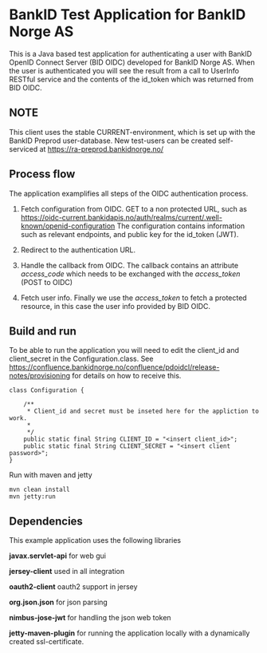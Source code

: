 # BankID Test Application for BankID Norge AS
This is a Java based test application for authenticating a user with BankID OpenID Connect Server (BID OIDC) developed for BankID Norge AS.
When the user is authenticated you will see the result from a call to UserInfo RESTful service and the contents of the id_token which was returned from BID OIDC.

## NOTE
This client uses the stable CURRENT-environment, which is set up with the BankID Preprod user-database.
New test-users can be created self-serviced at https://ra-preprod.bankidnorge.no/


## Process flow
The application examplifies all steps of the OIDC authentication process.

1. Fetch configuration from OIDC. GET to a non protected URL, such as 
   https://oidc-current.bankidapis.no/auth/realms/current/.well-known/openid-configuration
   The configuration contains information such as relevant endpoints, and public key for the id_token (JWT).

2. Redirect to the authentication URL.

3. Handle the callback from OIDC. The callback contains an attribute *access_code* which needs to be exchanged with the *access_token* (POST to OIDC)

4. Fetch user info. Finally we use the *access_token* to fetch a protected resource, in this case the user info provided by BID OIDC.

## Build and run
To be able to run the application you will need to edit the client_id and client_secret in the Configuration.class.
See https://confluence.bankidnorge.no/confluence/pdoidcl/release-notes/provisioning for details on how to receive this.


```
class Configuration {

    /**
     * Client_id and secret must be inseted here for the appliction to work.
     * 
     */
    public static final String CLIENT_ID = "<insert client_id>";
    public static final String CLIENT_SECRET = "<insert client password>";
}
```


Run with maven and jetty
```
mvn clean install
mvn jetty:run
```


## Dependencies
This example application uses the following libraries

**javax.servlet-api** for web gui

**jersey-client** used in all integration

**oauth2-client** oauth2 support in jersey

**org.json.json** for json parsing

**nimbus-jose-jwt** for handling the json web token

**jetty-maven-plugin** for running the application locally with a dynamically created ssl-certificate.



